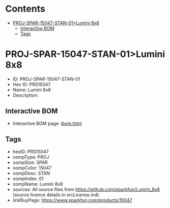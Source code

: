 



Contents
========

* [PROJ-SPAR-15047-STAN-01>Lumini 8x8](#proj-spar-15047-stan-01lumini-8x8)
	* [Interactive BOM](#interactive-bom)
	* [Tags](#tags)

# PROJ-SPAR-15047-STAN-01>Lumini 8x8

- ID: PROJ-SPAR-15047-STAN-01
- Hex ID: PRS15047
- Name: Lumini 8x8
- Description: 

## Interactive BOM

- Interactive BOM page: [ibom.html](kicad/bom/ibom.html)

## Tags

- hexID: PRS15047
- oompType: PROJ
- oompSize: SPAR
- oompColor: 15047
- oompDesc: STAN
- oompIndex: 01
- oompName: Lumini 8x8
- sources: All source files from https://github.com/sparkfun/Lumini_8x8 (source licence details in srcLicense.md)
- linkBuyPage: https://www.sparkfun.com/products/15047
